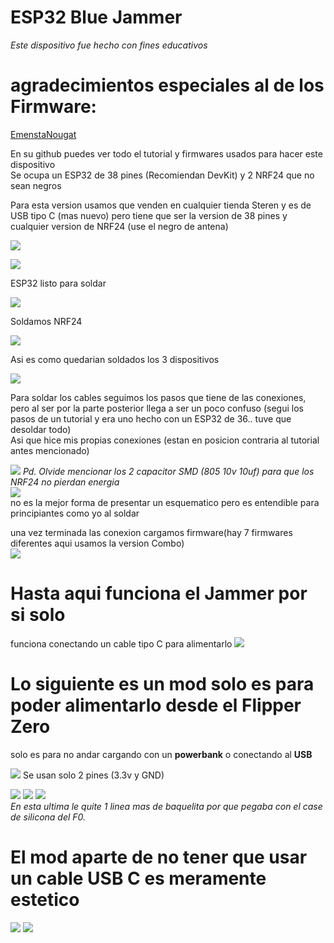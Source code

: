# ESP32 Blue Jammer

*Este dispositivo fue hecho con fines educativos*

# agradecimientos especiales al de los Firmware:  
[EmenstaNougat](https://github.com/EmenstaNougat)

En su github puedes ver todo el tutorial y firmwares usados para hacer este dispositivo  
Se ocupa un ESP32 de 38 pines (Recomiendan DevKit) y 2 NRF24 que no sean negros  

Para esta version usamos que venden en cualquier tienda Steren y es de USB tipo C (mas nuevo) pero tiene que ser la version de 38 pines y cualquier version de NRF24 (use el negro de antena)

![](pics/Devices.jpeg)

![](pics/devices2.jpeg)

ESP32 listo para soldar

![](pics/devices3.jpeg)

Soldamos NRF24

![](pics/Soldering1.jpeg)

Asi es como quedarian soldados los 3 dispositivos

![](pics/soldering2.jpeg)

Para soldar los cables seguimos los pasos que tiene de las conexiones, pero al ser por la parte posterior llega a ser un poco confuso
(segui los pasos de un tutorial y era uno hecho con un ESP32 de 36.. tuve que desoldar todo)  
Asi que hice mis propias conexiones (estan en posicion contraria al tutorial antes mencionado)

![](pics/conexiones.jpg)
*Pd. Olvide mencionar los 2 capacitor SMD (805 10v 10uf) para que los NRF24 no pierdan energia*  
![](pics/SMD.jpg)  
no es la mejor forma de presentar un esquematico pero es entendible para principiantes como yo al soldar

una vez terminada las conexion cargamos firmware(hay 7 firmwares diferentes aqui usamos la version Combo)  
![](pics/firmware1.jpg)

# Hasta aqui funciona el Jammer por si solo

funciona conectando un cable tipo C para alimentarlo
![](pics/test1.jpeg)

# Lo siguiente es un mod solo es para poder alimentarlo desde el Flipper Zero

solo es para no andar cargando con un **powerbank** o conectando al **USB**

![](pics/conexiones-F0.jpg)
Se usan solo 2 pines (3.3v y GND)

![](pics/mod1.jpeg)
![](pics/mod2.jpeg)
![](pics/mod3.jpeg)  
*En esta ultima le quite 1 linea mas de baquelita por que pegaba con el case de silicona del F0.*


# El mod aparte de no tener que usar un cable USB C es meramente estetico

![](pics/flip1.jpeg)
![](pics/Flip2.jpeg)


